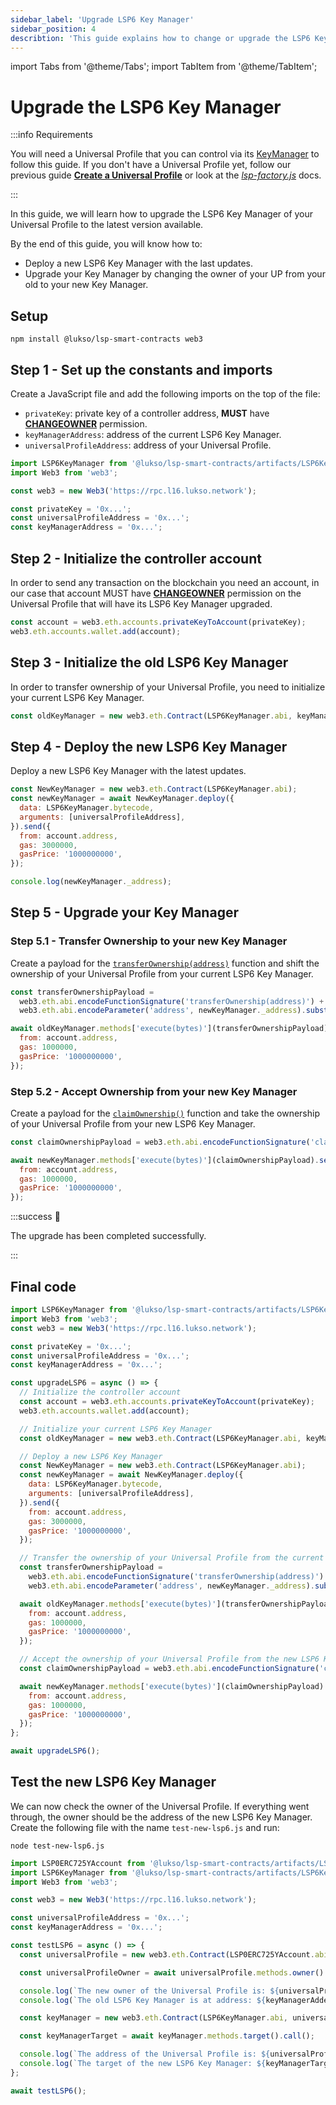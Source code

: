 ```yaml
---
sidebar_label: 'Upgrade LSP6 Key Manager'
sidebar_position: 4
describtion: 'This guide explains how to change or upgrade the LSP6 Key Manager of a Universal Profile.'
---
```


import Tabs from '@theme/Tabs';
import TabItem from '@theme/TabItem';

# Upgrade the LSP6 Key Manager

:::info Requirements

You will need a Universal Profile that you can control via its [KeyManager](../../standards/universal-profile/lsp6-key-manager.md) to follow this guide.
If you don't have a Universal Profile yet, follow our previous guide [**Create a Universal Profile**](../universal-profile/create-profile.md) or look at the [_lsp-factory.js_](../../tools/lsp-factoryjs/deployment/universal-profile.md) docs.

:::

In this guide, we will learn how to upgrade the LSP6 Key Manager of your Universal Profile to the latest version available.

By the end of this guide, you will know how to:

- Deploy a new LSP6 Key Manager with the last updates.
- Upgrade your Key Manager by changing the owner of your UP from your old to your new Key Manager.

## Setup

```shell
npm install @lukso/lsp-smart-contracts web3
```

## Step 1 - Set up the constants and imports

Create a JavaScript file and add the following imports on the top of the file:

- `privateKey`: private key of a controller address, **MUST** have [**CHANGEOWNER**](../../standards/universal-profile/lsp6-key-manager.md#permissions) permission.
- `keyManagerAddress`: address of the current LSP6 Key Manager.
- `universalProfileAddress`: address of your Universal Profile.

```js
import LSP6KeyManager from '@lukso/lsp-smart-contracts/artifacts/LSP6KeyManager.json' assert { type: 'json' };
import Web3 from 'web3';

const web3 = new Web3('https://rpc.l16.lukso.network');

const privateKey = '0x...';
const universalProfileAddress = '0x...';
const keyManagerAddress = '0x...';
```

## Step 2 - Initialize the controller account

In order to send any transaction on the blockchain you need an account, in our case that account MUST have [**CHANGEOWNER**](../../standards/universal-profile/lsp6-key-manager.md#permissions) permission on the Universal Profile that will have its LSP6 Key Manager upgraded.

```js
const account = web3.eth.accounts.privateKeyToAccount(privateKey);
web3.eth.accounts.wallet.add(account);
```

## Step 3 - Initialize the old LSP6 Key Manager

In order to transfer ownership of your Universal Profile, you need to initialize your current LSP6 Key Manager.

<!-- prettier-ignore-start -->

```js
const oldKeyManager = new web3.eth.Contract(LSP6KeyManager.abi, keyManagerAddress);
```

<!-- prettier-ignore-end -->

## Step 4 - Deploy the new LSP6 Key Manager

Deploy a new LSP6 Key Manager with the latest updates.

```js
const NewKeyManager = new web3.eth.Contract(LSP6KeyManager.abi);
const newKeyManager = await NewKeyManager.deploy({
  data: LSP6KeyManager.bytecode,
  arguments: [universalProfileAddress],
}).send({
  from: account.address,
  gas: 3000000,
  gasPrice: '1000000000',
});

console.log(newKeyManager._address);
```

## Step 5 - Upgrade your Key Manager

### Step 5.1 - Transfer Ownership to your new Key Manager

Create a payload for the [`transferOwnership(address)`](../../standards/smart-contracts/lsp14-ownable-2-step.md#transferownership) function and shift the ownership of your Universal Profile from your current LSP6 Key Manager.

```js
const transferOwnershipPayload =
  web3.eth.abi.encodeFunctionSignature('transferOwnership(address)') +
  web3.eth.abi.encodeParameter('address', newKeyManager._address).substring(2);

await oldKeyManager.methods['execute(bytes)'](transferOwnershipPayload).send({
  from: account.address,
  gas: 1000000,
  gasPrice: '1000000000',
});
```

### Step 5.2 - Accept Ownership from your new Key Manager

Create a payload for the [`claimOwnership()`](../../standards/smart-contracts/lsp14-ownable-2-step.md#acceptownership) function and take the ownership of your Universal Profile from your new LSP6 Key Manager.

<!-- prettier-ignore-start -->

```js
const claimOwnershipPayload = web3.eth.abi.encodeFunctionSignature('claimOwnership()');

await newKeyManager.methods['execute(bytes)'](claimOwnershipPayload).send({
  from: account.address,
  gas: 1000000,
  gasPrice: '1000000000',
});
```

<!-- prettier-ignore-end -->

:::success 🥳

The upgrade has been completed successfully.

:::

## Final code

<!-- prettier-ignore-start -->

```javascript title="upgrade-lsp6.js"
import LSP6KeyManager from '@lukso/lsp-smart-contracts/artifacts/LSP6KeyManager.json' assert { type: 'json' };
import Web3 from 'web3';
const web3 = new Web3('https://rpc.l16.lukso.network');

const privateKey = '0x...';
const universalProfileAddress = '0x...';
const keyManagerAddress = '0x...';

const upgradeLSP6 = async () => {
  // Initialize the controller account
  const account = web3.eth.accounts.privateKeyToAccount(privateKey);
  web3.eth.accounts.wallet.add(account);

  // Initialize your current LSP6 Key Manager
  const oldKeyManager = new web3.eth.Contract(LSP6KeyManager.abi, keyManagerAddress);

  // Deploy a new LSP6 Key Manager
  const NewKeyManager = new web3.eth.Contract(LSP6KeyManager.abi);
  const newKeyManager = await NewKeyManager.deploy({
    data: LSP6KeyManager.bytecode,
    arguments: [universalProfileAddress],
  }).send({
    from: account.address,
    gas: 3000000,
    gasPrice: '1000000000',
  });

  // Transfer the ownership of your Universal Profile from the current LSP6 Key Manager to a new LSP6 Key Manager
  const transferOwnershipPayload =
    web3.eth.abi.encodeFunctionSignature('transferOwnership(address)') +
    web3.eth.abi.encodeParameter('address', newKeyManager._address).substring(2);

  await oldKeyManager.methods['execute(bytes)'](transferOwnershipPayload).send({
    from: account.address,
    gas: 1000000,
    gasPrice: '1000000000',
  });

  // Accept the ownership of your Universal Profile from the new LSP6 Key Manager
  const claimOwnershipPayload = web3.eth.abi.encodeFunctionSignature('claimOwnership()');

  await newKeyManager.methods['execute(bytes)'](claimOwnershipPayload).send({
    from: account.address,
    gas: 1000000,
    gasPrice: '1000000000',
  });
};

await upgradeLSP6();
```

<!-- prettier-ignore-end -->

## Test the new LSP6 Key Manager

We can now check the owner of the Universal Profile. If everything went through, the owner should be the address of the new LSP6 Key Manager.
Create the following file with the name `test-new-lsp6.js` and run:

```shell
node test-new-lsp6.js
```

<!-- prettier-ignore-start -->

```javascript title="test-new-lsp6.js"
import LSP0ERC725YAccount from '@lukso/lsp-smart-contracts/artifacts/LSP0ERC725YAccount.json' assert { type: 'json' };
import LSP6KeyManager from '@lukso/lsp-smart-contracts/artifacts/LSP6KeyManager.json' assert { type: 'json' };
import Web3 from 'web3';

const web3 = new Web3('https://rpc.l16.lukso.network');

const universalProfileAddress = '0x...';
const keyManagerAddress = '0x...';

const testLSP6 = async () => {
  const universalProfile = new web3.eth.Contract(LSP0ERC725YAccount.abi, universalProfileAddress);

  const universalProfileOwner = await universalProfile.methods.owner().call();

  console.log(`The new owner of the Universal Profile is: ${universalProfileOwner}`);
  console.log(`The old LSP6 Key Manager is at address: ${keyManagerAdderss}`);

  const keyManager = new web3.eth.Contract(LSP6KeyManager.abi, universalProfileOwner);

  const keyManagerTarget = await keyManager.methods.target().call();

  console.log(`The address of the Universal Profile is: ${universalProfile._address}`);
  console.log(`The target of the new LSP6 Key Manager: ${keyManagerTarget}`);
};

await testLSP6();
```

<!-- prettier-ignore-end -->
